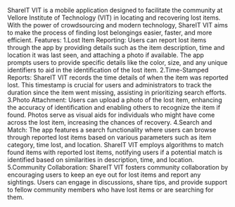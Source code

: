 ShareIT VIT is a mobile application designed to facilitate the community at Vellore Institute of Technology (VIT) in locating and recovering lost
items. With the power of crowdsourcing and modern technology, ShareIT VIT aims to make the process of finding lost belongings easier, faster,
and more efficient.
Features:
1.Lost Item Reporting:
Users can report lost items through the app by providing details such as the item description, time and location it was last seen, and
attaching a photo if available.
The app prompts users to provide specific details like the color, size, and any unique identifiers to aid in the identification of the lost
item.
2.Time-Stamped Reports:
ShareIT VIT records the time details of when the item was reported lost. This timestamp is crucial for users and administrators to track
the duration since the item went missing, assisting in prioritizing search efforts.
3.Photo Attachment:
Users can upload a photo of the lost item, enhancing the accuracy of identification and enabling others to recognize the item if found.
Photos serve as visual aids for individuals who might have come across the lost item, increasing the chances of recovery.
4.Search and Match:
The app features a search functionality where users can browse through reported lost items based on various parameters such as item
category, time lost, and location.
ShareIT VIT employs algorithms to match found items with reported lost items, notifying users if a potential match is identified based
on similarities in description, time, and location.
5.Community Collaboration:
ShareIT VIT fosters community collaboration by encouraging users to keep an eye out for lost items and report any sightings.
Users can engage in discussions, share tips, and provide support to fellow community members who have lost items or are searching
for them.
